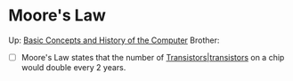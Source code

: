 # Moore's Law

Up: [Basic Concepts and History of the Computer](basic_concepts_and_history_of_the_computer)
Brother:

- [ ] Moore's Law states that the number of [Transistors|transistors](transistors|transistors) on a chip would double every 2 years.